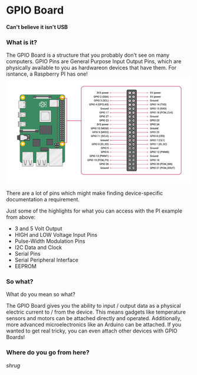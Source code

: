 # GPIO Board
#### Can't believe it isn't USB

### What is it?
The GPIO Board is a structure that you probably don't see on many computers. GPIO Pins are General Purpose Input Output Pins, which are physically available to you as hardwareon devices that have them. For isntance, a Raspberry PI has one!
![](rsc/GPIO-Pinout-Diagram-2.png)

There are a lot of pins which might make finding device-specific documentation a requirement.

Just some of the highlights for what you can access with the PI example from above:
* 3 and 5 Volt Output
* HIGH and LOW Voltage Input Pins
* Pulse-Width Modulation Pins
* I2C Data and Clock
* Serial Pins
* Serial Peripheral Interface
* EEPROM

### So what?
What do you mean so what?

The GPIO Board gives you the ability to input / output data as a physical electric current to / from the device. This means gadgets like temperature sensors and motors can be attached directly and operated. Additionally, more advanced microelectronics like an Arduino can be attached. If you wanted to get real tricky, you can even attach other devices with GPIO Boards!

### Where do you go from here?
*shrug*

